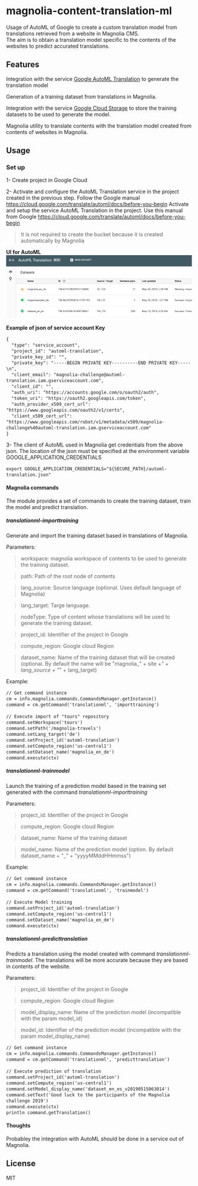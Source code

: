 # magnolia-content-translation-ml

Usage of AutoML of Google to create a custom translation model from translations retrieved from a website in Magnolia CMS.  
The aim is to obtain a translation model specific to the contents of the websites to predict accurated translations.  

## Features
Integration with the service [Google AutoML Translation](https://cloud.google.com/translate/automl/docs/ "AutoML") to generate the translation model

Generation of a training dataset from translations in Magnolia.

Integration with the service [Google Cloud Storage](https://cloud.google.com/storage/ "Google Cloud Storage") to store the training datasets to be used to generate the model.
 
Magnolia utility to translate contents with the translation model created from contents of websites in Magnolia.


## Usage

### Set up
1- Create project in Google Cloud

2- Activate and configure the AutoML Translation service in the project created in the previous step. Follow the Google manual https://cloud.google.com/translate/automl/docs/before-you-begin
Activate and setup the service AutoML Translation in the project. Use this manual from Google https://cloud.google.com/translate/automl/docs/before-you-begin  
>It is not required to create the bucket because it is created automatically by Magnolia

**UI for AutoML**
![Consola AutoML](_dev/consola-automl.png)

**Example of json of service account Key**
~~~~
{
  "type": "service_account",
  "project_id": "automl-translation",
  "private_key_id": "",
  "private_key": "-----BEGIN PRIVATE KEY----------END PRIVATE KEY-----\n",
  "client_email": "magnolia-challenge@automl-translation.iam.gserviceaccount.com",
  "client_id": "",
  "auth_uri": "https://accounts.google.com/o/oauth2/auth",
  "token_uri": "https://oauth2.googleapis.com/token",
  "auth_provider_x509_cert_url": "https://www.googleapis.com/oauth2/v1/certs",
  "client_x509_cert_url": "https://www.googleapis.com/robot/v1/metadata/x509/magnolia-challenge%40automl-translation.iam.gserviceaccount.com"
}
~~~~

3- The client of AutoML used in Magnolia get credentials from the above json. The location of the json must be specified at the environment variable GOOGLE_APPLICATION_CREDENTIALS
~~~~
export GOOGLE_APPLICATION_CREDENTIALS="${SECURE_PATH}/automl-translation.json"
~~~~

#### Magnolia commands
The module provides a set of commands to create the training dataset, train the model and predict translation.

##### translationml-importtraining  
Generate and import the training dataset based in translations of Magnolia.  
  
Parameters:
>workspace: magnolia workspace of contents to be used to generate the training dataset.  

>path: Path of the root node of contents  

>lang_source: Source language (optional. Uses default language of Magnolia)  

>lang_target: Targe language.

>nodeType: Type of content whose translations will be used to generate the training dataset.  

>project_id: Identifier of the project in Google  

>compute_region: Google cloud Region  

>dataset_name: Name of the training dataset that will be created (optional. By default the name will be "magnolia_" + site +_" + lang_source + "_" + lang_target)

Example:  
~~~~
// Get command instance
cm = info.magnolia.commands.CommandsManager.getInstance()
command = cm.getCommand('translationml', 'importtraining')

// Execute import of "tours" repository
command.setWorkspace('tours')
command.setPath('/magnolia-travels')
command.setLang_target('de')
command.setProject_id('automl-translation')
command.setCompute_region('us-central1')
command.setDataset_name('magnolia_en_de')
command.execute(ctx)
~~~~

##### translationml-trainmodel  
Launch the training of a prediction model based in the training set generated with the command *translationml-importtraining* 
  
Parameters:  
>project_id: Identifier of the project in Google  

>compute_region: Google cloud Region  

>dataset_name: Name of the training dataset

>model_name: Name of the prediction model (option. By default dataset_name + "_" + "yyyyMMddHHmmss")

Example:  
~~~~
// Get command instance
cm = info.magnolia.commands.CommandsManager.getInstance()
command = cm.getCommand('translationml', 'trainmodel')

// Execute Model training
command.setProject_id('automl-translation')
command.setCompute_region('us-central1')
command.setDataset_name('magnolia_en_de')
command.execute(ctx)
~~~~  

##### translationml-predicttranslation
Predicts a translation using the model created with command *translationml-trainmodel*. The translations will be more accurate because they are based in contents of the website.
  
Parameters:  
>project_id: Identifier of the project in Google  

>compute_region: Google cloud Region  

>model_display_name: Name of the prediction model (incompatible with the param model_id)

>model_id: Identifier of the prediction model (incompatible with the param model_display_name)

~~~~
// Get command instance
cm = info.magnolia.commands.CommandsManager.getInstance()
command = cm.getCommand('translationml', 'predicttranslation')

// Execute prediction of translation
command.setProject_id('automl-translation')
command.setCompute_region('us-central1')
command.setModel_display_name('dataset_en_es_v20190515063014')
command.setText('Good luck to the participants of the Magnolia challenge 2019')
command.execute(ctx)
println command.getTranslation()
~~~~
 
#### Thoughts
Probabley the integration with AutoML should be done in a service out of Magnolia.    

## License

MIT

